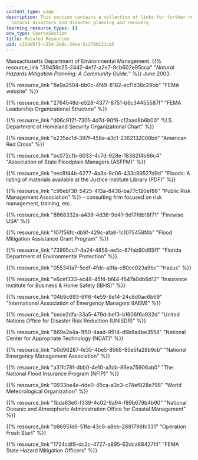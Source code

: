 ```yaml
---
content_type: page
description: This section contains a collection of links for further reading about
  natural disasters and disaster planning and recovery.
learning_resource_types: []
ocw_type: CourseSection
title: Related Resources
uid: c32dd5f3-c254-2e8c-39aa-5c2700121ce5
---
```


Massachusetts Department of Environmental Management. {{% resource_link "39459c25-2442-4ef7-a2e7-9cb602e95cca" "_Natural Hazards Mitigation Planning: A Community Guide._" %}} June 2003.

{{% resource_link "8e9a2504-bb0c-4f49-8182-ecf1d38c29bb" "FEMA website" %}}

{{% resource_link "2764548d-e528-4377-8751-b6c34455587f" "FEMA Leadership Organizational Structure" %}}

{{% resource_link "d06c912f-7301-4d7d-90f6-c12aad8b6b00" "U.S. Department of Homeland Security Organizational Chart" %}}

{{% resource_link "e235ac1d-397f-458e-a3c1-2362132008bd" "American Red Cross" %}}

{{% resource_link "bc072cfb-6033-4c7d-928e-18362f4b66c4" "Association of State Floodplain Managers (ASFPM)" %}}

{{% resource_link "eec8f44b-6277-4a3a-9c06-433c89527d9d" "Floods: A listing of materials available at the Justice Institute Library (PDF)" %}}

{{% resource_link "c96ebf38-5425-413a-8436-ba77c120ef86" "Public Risk Management Association" %}} - consulting firm focused on risk management, training, etc.

{{% resource_link "8868332a-a438-4d36-9d41-9d17fdb18f71" "Firewise USA" %}}

{{% resource_link "107f56fc-db9f-429c-afa8-1c1075458f4b" "Flood Mitigation Assistance Grant Program" %}}

{{% resource_link "73995cc7-4a24-4858-ae5c-87fab90d65f1" "Florida Department of Environmental Protection" %}}

{{% resource_link "055341a7-5cdf-4fdc-a9fa-c80cc023a9bc" "Hazus" %}}

{{% resource_link "e6cef333-ec48-45f4-bf44-f647a0db6d12" "Insurance Institute for Business & Home Safety (IBHS)" %}}

{{% resource_link "04b9c693-6ff6-4e59-8e14-24c8d0ac6b69" "International Association of Emergency Managers (IAEM)" %}}

{{% resource_link "bece2dfa-33a5-479d-bef3-b1606f6a932d" "United Nations Office for Disaster Risk Reduction (UNISDR)" %}}

{{% resource_link "869e2a4a-1f50-4aad-9514-d5b8a4be3558" "National Center for Appropriate Technology (NCAT)" %}}

{{% resource_link "b0d96287-fe35-4be5-8568-85e5fa28b9cb" "National Emergency Management Association" %}}

{{% resource_link "a31fc78f-dbb0-4e10-a3db-86ea75906ab0" "The National Flood Insurance Program (NFIP)" %}}

{{% resource_link "0933be4e-dde0-45ca-a3c3-c74ef828e798" "World Meteorological Organization" %}}

{{% resource_link "1bda63e0-f339-4c02-9a94-f89b679b4b90" "National Oceanic and Atmospheric Administration Office for Coastal Management" %}}

{{% resource_link "b86951d6-51fa-43c6-a8eb-2881796fc331" "Operation Fresh Start" %}}

{{% resource_link "1724cdf8-dc2c-4727-a895-62dca88427f4" "FEMA State Hazard Mitigation Officers" %}}